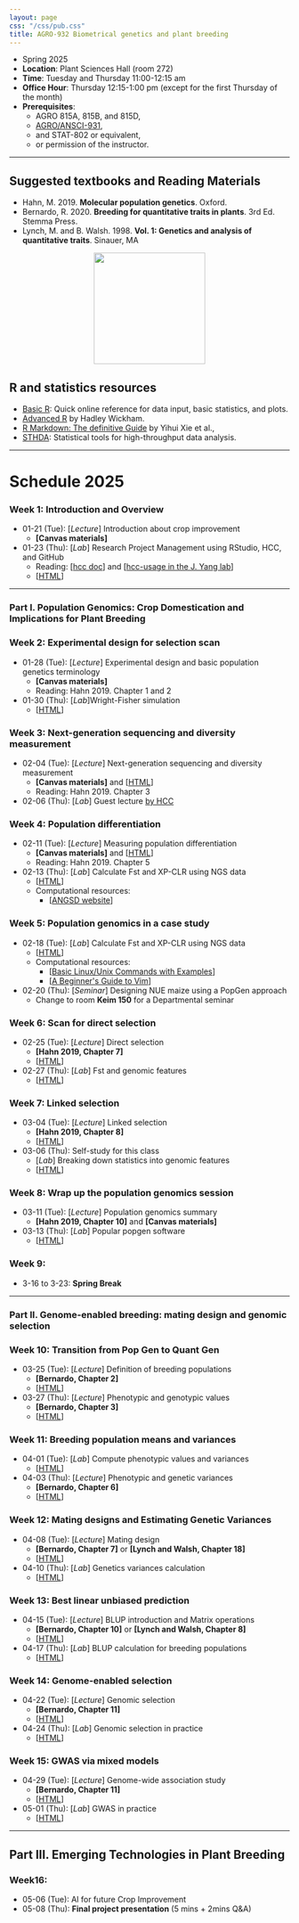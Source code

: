 ```yaml
---
layout: page
css: "/css/pub.css"
title: AGRO-932 Biometrical genetics and plant breeding
---
```



- Spring 2025
- **Location**: Plant Sciences Hall (room 272)
- **Time**: Tuesday and Thursday 11:00-12:15 am
- **Office Hour**: Thursday 12:15-1:00 pm (except for the first Thursday of the month)
- **Prerequisites**:
  - AGRO 815A, 815B, and 815D,
  - [AGRO/ANSCI-931](https://jyanglab.com/AGRO-931/),
  - and	STAT-802 or equivalent,
  - or permission of the instructor.

------------

## Suggested textbooks and Reading Materials

- Hahn, M. 2019. __Molecular population genetics__. Oxford.
- Bernardo, R. 2020. __Breeding for quantitative traits in plants__. 3rd Ed. Stemma Press.
- Lynch, M. and B. Walsh. 1998. __Vol. 1: Genetics and analysis of quantitative traits__. Sinauer, MA  


<p align="center">
  <img src="https://i.imgur.com/tSfGg4c.png" height="200px">
</p>

## R and statistics resources

- [Basic R](https://www.statmethods.net/): Quick online reference for data input, basic statistics, and plots.
- [Advanced R](http://adv-r.had.co.nz/) by Hadley Wickham.
- [R Markdown: The definitive Guide](https://bookdown.org/yihui/rmarkdown/) by Yihui Xie et al.,
- [STHDA](http://www.sthda.com/english/): Statistical tools for high-throughput data analysis.

--------------------

# Schedule 2025

### **Week 1**: Introduction and Overview
- 01-21 (Tue): [_Lecture_] Introduction about crop improvement
  - __[Canvas materials]__
- 01-23 (Thu): [_Lab_] Research Project Management using RStudio, HCC, and GitHub    
  - Reading: [[hcc doc](https://hcc.unl.edu/docs/)] and [[hcc-usage in the J. Yang lab](https://jyanglab.com/2018-09-06-hcc/)]  
  - [[HTML](https://jyanglab.com/slides/2025-agro932/w1lab.html#1)]   

----------------


### Part I. Population Genomics: Crop Domestication and Implications for Plant Breeding

### **Week 2**: Experimental design for selection scan
- 01-28 (Tue): [_Lecture_] Experimental design and basic population genetics terminology
  - __[Canvas materials]__
  - Reading: Hahn 2019. Chapter 1 and 2
- 01-30 (Thu): [_Lab_]Wright-Fisher simulation
  - [[HTML](https://jyanglab.com/slides/2025-agro932/w2lab.html#1)]


### **Week 3**: Next-generation sequencing and diversity measurement
- 02-04 (Tue): [_Lecture_] Next-generation sequencing and diversity measurement
  - __[Canvas materials]__ and [[HTML](https://jyanglab.com/slides/2025-agro932/w3class_theta.html#1)]
  - Reading: Hahn 2019. Chapter 3
- 02-06 (Thu): [_Lab_] Guest lecture [by HCC](https://hcc.unl.edu/agro932-spring-2025-classroom-tutorial)

### **Week 4**: Population differentiation
- 02-11 (Tue): [_Lecture_] Measuring population differentiation
  - __[Canvas materials]__ and [[HTML](https://jyanglab.com/slides/2025-agro932/w4class.html#1)]
  -  Reading: Hahn 2019. Chapter 5
- 02-13 (Thu): [_Lab_] Calculate Fst and XP-CLR using NGS data
  - [[HTML](https://jyanglab.com/slides/2025-agro932/w4lab.html#1)]
  - Computational resources:
    - [[ANGSD website](http://www.popgen.dk/angsd/index.php/ANGSD)]
    

<!--
  - [[HTML](https://jyanglab.com/slides/2022-agro932/w3lab.html#1)]

-->

### **Week 5**: Population genomics in a case study
- 02-18 (Tue): [_Lab_] Calculate Fst and XP-CLR using NGS data
  - [[HTML](https://jyanglab.com/slides/2025-agro932/w4lab.html#1)]
  - Computational resources:
    - [[Basic Linux/Unix Commands with Examples](https://www.guru99.com/must-know-linux-commands.html)]
    - [[A Beginner's Guide to Vim](https://www.linux.com/tutorials/vim-101-beginners-guide-vim/)]
- 02-20 (Thu): [_Seminar_] Designing NUE maize using a PopGen approach
  - Change to room __Keim 150__ for a Departmental seminar

### **Week 6**: Scan for direct selection
- 02-25 (Tue): [_Lecture_] Direct selection
  - __[Hahn 2019, Chapter 7]__
  - [[HTML](https://jyanglab.com/slides/2025-agro932/w5class.html#1)]
- 02-27 (Thu): [_Lab_] Fst and genomic features
  - [[HTML](https://jyanglab.com/slides/2025-agro932/w5lab.html#1)]
    

### **Week 7**: Linked selection
- 03-04 (Tue): [_Lecture_] Linked selection
  - __[Hahn 2019, Chapter 8]__
  - [[HTML](https://jyanglab.com/slides/2025-agro932/w6class.html#1)]
- 03-06 (Thu): Self-study for this class
  - [_Lab_] Breaking down statistics into genomic features
  - [[HTML](https://jyanglab.com/slides/2025-agro932/w6lab.html#1)]




### **Week 8**: Wrap up the population genomics session
- 03-11 (Tue): [_Lecture_] Population genomics summary
  - __[Hahn 2019, Chapter 10]__ and __[Canvas materials]__ 
- 03-13 (Thu): [_Lab_] Popular popgen software
  - [[HTML](https://jyanglab.com/slides/2025-agro932/w7lab.html#1)]

### **Week 9**:
- 3-16 to 3-23: __Spring Break__

----------

### Part II. Genome-enabled breeding: mating design and genomic selection


### **Week 10**: Transition from Pop Gen to Quant Gen
- 03-25 (Tue): [_Lecture_] Definition of breeding populations
  - __[Bernardo, Chapter 2]__
  - [[HTML](https://jyanglab.com/slides/2025-agro932/w8class1.html#1)]
- 03-27 (Thu): [_Lecture_] Phenotypic and genotypic values
  - __[Bernardo, Chapter 3]__ 
  - [[HTML](https://jyanglab.com/slides/2025-agro932/w8class2.html#1)]
  


### **Week 11**: Breeding population means and variances

- 04-01 (Tue): [_Lab_] Compute phenotypic values and variances
  - [[HTML](https://jyanglab.com/slides/2025-agro932/w10lab.html#1)]
- 04-03 (Thu): [_Lecture_] Phenotypic and genetic variances
  - __[Bernardo, Chapter 6]__ 
  - [[HTML](https://jyanglab.com/slides/2025-agro932/w10class_variance.html#1)]


### **Week 12**: Mating designs and Estimating Genetic Variances
- 04-08 (Tue): [_Lecture_] Mating design
  - __[Bernardo, Chapter 7]__ or __[Lynch and Walsh, Chapter 18]__
  - [[HTML](https://jyanglab.com/slides/2025-agro932/w11class.html#1)]
- 04-10 (Thu): [_Lab_] Genetics variances calculation
  - [[HTML](https://jyanglab.com/slides/2025-agro932/w11lab_2022.html#1)]


### **Week 13**: Best linear unbiased prediction
- 04-15 (Tue): [_Lecture_] BLUP introduction and Matrix operations
  - __[Bernardo, Chapter 10]__ or __[Lynch and Walsh, Chapter 8]__
  - [[HTML](https://jyanglab.com/slides/2025-agro932//w12class_blup1.html)]
- 04-17 (Thu): [_Lab_] BLUP calculation for breeding populations
  - [[HTML](https://jyanglab.com/slides/2025-agro932//w12class_blup2.html)]


### **Week 14**: Genome-enabled selection
- 04-22 (Tue): [_Lecture_] Genomic selection
  - __[Bernardo, Chapter 11]__
  - [[HTML](https://jyanglab.com/slides/2025-agro932/w13class_gs1.html)]
- 04-24 (Thu): [_Lab_] Genomic selection in practice
  - [[HTML](https://jyanglab.com/slides/2025-agro932/w13lab_gs2.html)]


### **Week 15**: GWAS via mixed models

- 04-29 (Tue): [_Lecture_] Genome-wide association study
  - __[Bernardo, Chapter 11]__
  - [[HTML](https://jyanglab.com/slides/2025-agro932/w14class_gwas1.html)]
- 05-01 (Thu): [_Lab_] GWAS in practice
  - [[HTML](https://jyanglab.com/slides/2025-agro932/w15lab_gwas2.html)]

<!--
- 04-29 (Tue): [_Lab_] Genomic selection in practice (2)
  - __[Canvas materials]__ and [[HTML](https://jyanglab.com/slides/2022-agro932/w14lab_gs3.html)]
  
### **Week 16**: Association mapping via mixed models
- 05-06 (Tue): [_Lab1_] GWAS in practice (1)
  - [[Zhao et al., 2011](https://www.nature.com/articles/ncomms1467)]
  - [[HTML](https://jyanglab.com/slides/2022-agro932/w15lab_gwas2.html)]
- 05-08 (Thu): [_Lab2_] GWAS in practice (2)
  - [[HTML](https://jyanglab.com/slides/2022-agro932/w15lab_gwas3.html)]

-->

---------------------

## Part III. Emerging Technologies in Plant Breeding

### **Week16**:
- 05-06 (Tue): AI for future Crop Improvement
- 05-08 (Thu): __Final project presentation__ (5 mins + 2mins Q&A)



<!--

### **Week 5**: Scan for direct selection
- 02-15 (Tue): [_Lecture_] Direct selection
  - __[Hahn 2019, Chapter 7]__
  - __[Canvas materials]__ and [[HTML](https://jyanglab.com/AGRO-932/chapters/a1.1-popgen/c7_direct_sel.html#1)]
- 02-17 (Thu): [_Lab_] Visualize theta Fst results
  - [[HTML](https://jyanglab.com/AGRO-932/chapters/a1.2-lab/w5lab.html#1)]
  - Basic R tutorial: [[Quick-R](https://www.statmethods.net/)] and [[RStudio Cheat Sheets](https://rstudio.com/resources/cheatsheets/)]

### **Week 6**: Linked selection
- 02-22 (Tue): [_Lecture_] Linked selection
  - __[Hahn 2019, Chapter 8]__
  - __[Canvas materials]__ and [[HTML](https://jyanglab.com/AGRO-932/chapters/a1.1-popgen/c8_linked_sel.html#1)]
- 02-24 (Thu): [_Lab_] Breaking down theta statistics into genomic features
  - __[HW1 Due]__
  - [[HTML](https://jyanglab.com/AGRO-932/chapters/a1.2-lab/w6lab.html#1)]

-->

<!--
### **Week15**:

- 4-28 (Thu): Summary and emerging technologies
  - [__Due date for final paper and final code__]
  - __[Slides in Canvas]__
  - HW Keys: [[HTML](https://jyanglab.com/AGRO-932/chapters/a2.2-lab/w15_hw_keys.html)]

### **Week16**:
- 05-03 (Tue): AI for future Crop Improvement
- 05-06 (Thu): __Final project presentation__

-->
